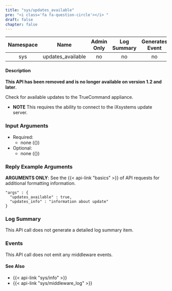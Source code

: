 ```yaml
---
title: "sys/updates_available"
pre: "<i class='fa fa-question-circle'></i>	"
draft: false
chapter: false
---
```


| Namespace | Name | Admin Only | Log Summary | Generates Event | Version Added | Version Removed |
|:----------------:|:--------:|:--------:|:--------:|:--------:|:---:|:---:|
| sys | updates_available | no | no | no | 1 | 1.2 |

#### Description
**This API has been removed and is no longer available on version 1.2 and later**.

Check for available updates to the TrueCommand appliance.

* **NOTE** This requires the ability to connect to the iXsystems update server.

### Input Arguments
* Required:
   * none ({})
* Optional:
   * none ({})


### Reply Example Arguments
**ARGUMENTS ONLY**: See the {{< api-link "basics" >}} of API requests for additional formatting information.

```
"args" : {
  "updates_available" : true,
  "updates_info" : "information about update"
}
```
### Log Summary
This API call does not generate a detailed log summary item.

### Events
This API call does not emit any middleware events.

#### See Also
* {{< api-link "sys/info" >}}
* {{< api-link "sys/middleware_log" >}}
